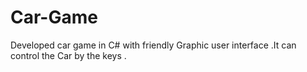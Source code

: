 # Car-Game
Developed car game in C# with friendly Graphic user interface  .It can control the Car by the keys .
